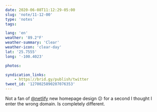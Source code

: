 ```yaml
---
date: 2020-06-08T11:12:29-05:00
slug: 'note/11-12-00'
type: 'notes'
tags:

lang: 'en'
weather: '89.2°F'
weather-summary: 'Clear'
weather-icon: 'clear-day'
lat: '25.7555'
long: '-100.4023'

photos:

syndication_links:
    - https://brid.gy/publish/twitter
tweet_id: '1270025890207076353'
---
```

Not a fan of [@netlify](https://twitter.com/@netlify) new homepage design 😕 for a second I thought I enter the wrong domain. Is completely different. 